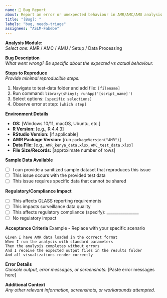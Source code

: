 ```yaml
---
name: 🐛 Bug Report
about: Report an error or unexpected behaviour in AMR/AMC/AMU analysis. Replace placeholders with actual values and use the Given/When/Then format.
title: "[Bug]: "
labels: "bug, needs-triage"
assignees: "ASLM-Fabebe"
---
```


**Analysis Module:**  
_Select one:_ AMR / AMC / AMU / Setup / Data Processing

**Bug Description**  
_What went wrong? Be specific about the expected vs actual behaviour._

**Steps to Reproduce**  
_Provide minimal reproducible steps:_
1. Navigate to test-data folder and add file: `[filename]`
2. Run command: `library(shiny); runApp('[script_name]')`
3. Select options: `[specific selections]`
4. Observe error at step: `[which step]`

**Environment Details**  
- **OS:** [Windows 10/11, macOS, Ubuntu, etc.]
- **R Version:** [e.g., R 4.4.3]
- **RStudio Version:** [if applicable]
- **AMR Package Version:** [run `packageVersion("AMR")`]
- **Data File:** [e.g., `AMR_kenya_data.xlsx`, `AMC_test_data.xlsx`]
- **File Size/Records:** [approximate number of rows]

**Sample Data Available**  
- [ ] I can provide a sanitized sample dataset that reproduces this issue
- [ ] This issue occurs with the provided test data
- [ ] This issue requires specific data that cannot be shared

**Regulatory/Compliance Impact**  
- [ ] This affects GLASS reporting requirements
- [ ] This impacts surveillance data quality
- [ ] This affects regulatory compliance (specify): ________________
- [ ] No regulatory impact

**Acceptance Criteria** 
Example - Replace with your specific scenario
```gherkin
Given I have AMR data loaded in the correct format
When I run the analysis with standard parameters
Then the analysis completes without errors
And I receive the expected output files in the results folder
And all visualizations render correctly
```


**Error Details**  
_Console output, error messages, or screenshots:_
[Paste error messages here]


**Additional Context**  
_Any other relevant information, screenshots, or workarounds attempted._
